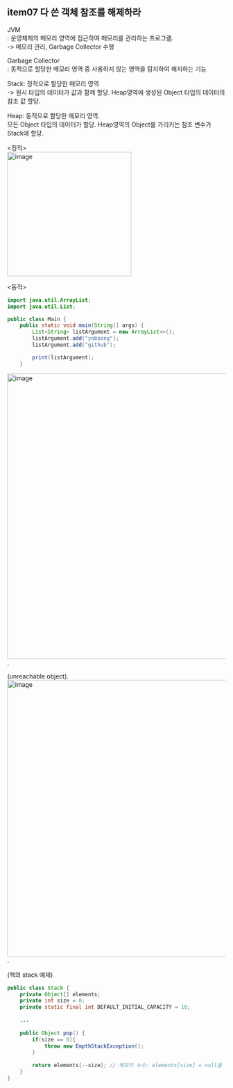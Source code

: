 ## item07 다 쓴 객체 참조를 해제하라

JVM    
: 운영체제의 메모리 영역에 접근하여 메모리를 관리하는 프로그램.  
-> 메모리 관리, Garbage Collector 수행

Garbage Collector   
: 동적으로 할당한 메모리 영역 중 사용하지 않는 영역을 탐지하여 해지하는 기능   

Stack: 정적으로 할당한 메모리 영역   
-> 원시 타입의 데이터가 값과 함께 할당. Heap영역에 생성된 Object 타입의 데이터의 참조 값 할당.   

Heap: 동적으로 할당한 메모리 영역.   
모든 Object 타입의 데이터가 할당. Heap영역의 Object를 가리키는 참조 변수가 Stack에 할당.   

<정적>   
<img width="286" alt="image" src="https://user-images.githubusercontent.com/62540133/167291998-ed570240-b551-4df5-a114-16f2ff314e5d.png">
   
<동적>
```java
import java.util.ArrayList;
import java.util.List;

public class Main {
    public static void main(String[] args) {
        List<String> listArgument = new ArrayList<>();
        listArgument.add("yaboong");
        listArgument.add("github");

        print(listArgument);
    }
```   
<img width="657" alt="image" src="https://user-images.githubusercontent.com/62540133/167292051-7cf161d4-e91b-4437-947e-d99e7e7960c9.png">.  

(unreachable object).  
<img width="637" alt="image" src="https://user-images.githubusercontent.com/62540133/167292323-df419a61-e344-44f4-a028-d2ec1e528de6.png">.    

(책의 stack 예제)   
```java
public class Stack {
    private Object[] elements;
    private int size = 0;
    private static final int DEFAULT_INITIAL_CAPACITY = 16;
    
    ...
    
    public Object pop() {
        if(size == 0){
            throw new EmpthStackException();
        }
        
        return elements[--size]; // 메모리 누수: elements[size] = null을 해 주어야
    }
}
```
  
  
